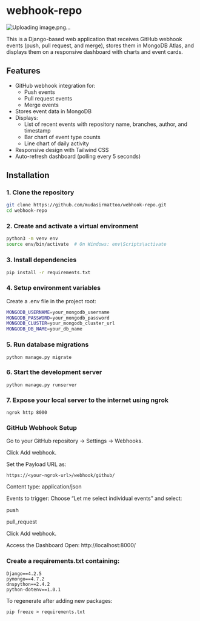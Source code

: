 ﻿# webhook-repo
![Uploading image.png…]()

This is a Django-based web application that receives GitHub webhook events (push, pull request, and merge), stores them in MongoDB Atlas, and displays them on a responsive dashboard with charts and event cards.

## Features

- GitHub webhook integration for:
  - Push events
  - Pull request events
  - Merge events
- Stores event data in MongoDB
- Displays:
  - List of recent events with repository name, branches, author, and timestamp
  - Bar chart of event type counts
  - Line chart of daily activity
- Responsive design with Tailwind CSS
- Auto-refresh dashboard (polling every 5 seconds)

## Installation

### 1. Clone the repository

```bash
git clone https://github.com/mudasirmattoo/webhook-repo.git
cd webhook-repo
```
### 2. Create and activate a virtual environment
```bash
python3 -m venv env
source env/bin/activate  # On Windows: env\Scripts\activate
```

### 3. Install dependencies
```bash
pip install -r requirements.txt
```
### 4. Setup environment variables
Create a .env file in the project root:
```bash
MONGODB_USERNAME=your_mongodb_username
MONGODB_PASSWORD=your_mongodb_password
MONGODB_CLUSTER=your_mongodb_cluster_url
MONGODB_DB_NAME=your_db_name
```

### 5. Run database migrations
```
python manage.py migrate
```
### 6. Start the development server
```
python manage.py runserver
```
### 7. Expose your local server to the internet using ngrok
```
ngrok http 8000
```
### GitHub Webhook Setup
Go to your GitHub repository → Settings → Webhooks.

Click Add webhook.

Set the Payload URL as:
```
https://<your-ngrok-url>/webhook/github/
```
Content type: application/json

Events to trigger: Choose “Let me select individual events” and select:

push

pull_request

Click Add webhook.

Access the Dashboard
Open: http://localhost:8000/

### Create a requirements.txt containing:
```
Django==4.2.5
pymongo==4.7.2
dnspython==2.4.2
python-dotenv==1.0.1
```

To regenerate after adding new packages:
```
pip freeze > requirements.txt
```
